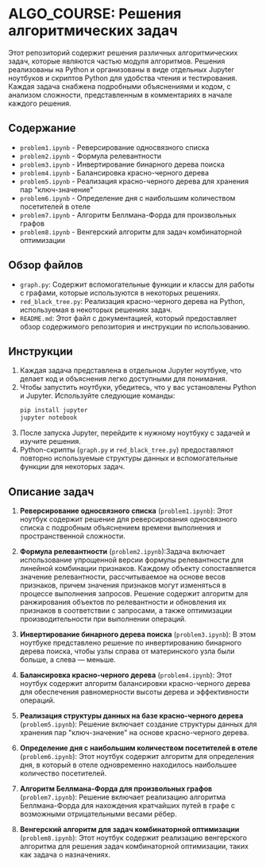 # ALGO_COURSE: Решения алгоритмических задач

Этот репозиторий содержит решения различных алгоритмических задач, которые являются частью модуля алгоритмов. Решения реализованы на Python и организованы в виде отдельных Jupyter ноутбуков и скриптов Python для удобства чтения и тестирования. Каждая задача снабжена подробными объяснениями и кодом, с анализом сложности, представленным в комментариях в начале каждого решения.

## Содержание

- `problem1.ipynb` - Реверсирование односвязного списка
- `problem2.ipynb` - Формула релевантности
- `problem3.ipynb` - Инвертирование бинарного дерева поиска
- `problem4.ipynb` - Балансировка красно-черного дерева
- `problem5.ipynb` - Реализация красно-черного дерева для хранения пар "ключ-значение"
- `problem6.ipynb` - Определение дня с наибольшим количеством посетителей в отеле
- `problem7.ipynb` - Алгоритм Беллмана-Форда для произвольных графов
- `problem8.ipynb` - Венгерский алгоритм для задач комбинаторной оптимизации

## Обзор файлов

- `graph.py`: Содержит вспомогательные функции и классы для работы с графами, которые используются в некоторых решениях.
- `red_black_tree.py`: Реализация красно-черного дерева на Python, используемая в некоторых решениях задач.
- `README.md`: Этот файл с документацией, который предоставляет обзор содержимого репозитория и инструкции по использованию.

## Инструкции

1. Каждая задача представлена в отдельном Jupyter ноутбуке, что делает код и объяснения легко доступными для понимания.
2. Чтобы запустить ноутбуки, убедитесь, что у вас установлены Python и Jupyter. Используйте следующие команды:
    ```sh
    pip install jupyter
    jupyter notebook
    ```
3. После запуска Jupyter, перейдите к нужному ноутбуку с задачей и изучите решения.
4. Python-скрипты (`graph.py` и `red_black_tree.py`) предоставляют повторно используемые структуры данных и вспомогательные функции для некоторых задач.


## Описание задач

1. **Реверсирование односвязного списка** (`problem1.ipynb`): Этот ноутбук содержит решение для реверсирования односвязного списка с подробным объяснением времени выполнения и пространственной сложности.
2. **Формула релевантности** (`problem2.ipynb`):Задача включает использование упрощенной версии формулы релевантности для линейной комбинации признаков. Каждому объекту сопоставляется значение релевантности, рассчитываемое на основе весов признаков, причем значения признаков могут изменяться в процессе выполнения запросов. Решение содержит алгоритм для ранжирования объектов по релевантности и обновления их признаков в соответствии с запросами, а также оптимизации производительности при выполнении операций.

3. **Инвертирование бинарного дерева поиска** (`problem3.ipynb`): В этом ноутбуке представлено решение по инвертированию бинарного дерева поиска, чтобы узлы справа от материнского узла были больше, а слева — меньше.
4. **Балансировка красно-черного дерева** (`problem4.ipynb`): Этот ноутбук содержит алгоритм балансировки красно-черного дерева для обеспечения равномерности высоты дерева и эффективности операций.
5. **Реализация структуры данных на базе красно-черного дерева** (`problem5.ipynb`): Решение включает создание структуры данных для хранения пар "ключ-значение" на основе красно-черного дерева.
6. **Определение дня с наибольшим количеством посетителей в отеле** (`problem6.ipynb`): Этот ноутбук содержит алгоритм для определения дня, в который в отеле одновременно находилось наибольшее количество посетителей.
7. **Алгоритм Беллмана-Форда для произвольных графов** (`problem7.ipynb`): Решение включает реализацию алгоритма Беллмана-Форда для нахождения кратчайших путей в графе с возможными отрицательными весами рёбер.
8. **Венгерский алгоритм для задач комбинаторной оптимизации** (`problem8.ipynb`): Этот ноутбук содержит реализацию венгерского алгоритма для решения задач комбинаторной оптимизации, таких как задача о назначениях.


